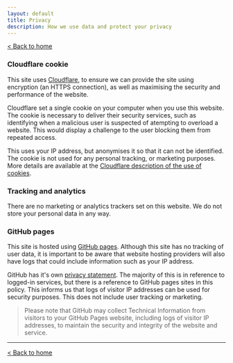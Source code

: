 ```yaml
---
layout: default
title: Privacy
description: How we use data and protect your privacy
---
```


[&lt; Back to home](./)

### Cloudflare cookie

This site uses [Cloudflare](https://www.cloudflare.com/), to ensure we can provide the site using encryption (an HTTPS connection), as well as maximising the security and performance of the website.

Cloudflare set a single cookie on your computer when you use this website. The cookie is necessary to deliver their security services, such as identifying when a malicious user is suspected of atempting to overload a website. This would display a challenge to the user blocking them from repeated access.

This uses your IP address, but anonymises it so that it can not be identified. The cookie is not used for any personal tracking, or marketing purposes. More details are available at the [Cloudflare description of the use of cookies](https://support.cloudflare.com/hc/en-us/articles/200170156-Understanding-the-Cloudflare-Cookies#12345682).

### Tracking and analytics

There are no marketing or analytics trackers set on this website. We do not store your personal data in any way.

### GitHub pages

This site is hosted using [GitHub pages](https://pages.github.com/). Although this site has no tracking of user data, it is important to be aware that website hosting providers will also have logs that could include information such as your IP address.

GitHub has it's own [privacy statement](https://help.github.com/en/github/site-policy/github-privacy-statement). The majority of this is in reference to logged-in services, but there is a reference to GitHub pages sites in this policy. This informs us that logs of visitor IP addresses can be used for security purposes. This does not include user tracking or marketing.

> Please note that GitHub may collect Technical Information from visitors to your GitHub Pages website, including logs of visitor IP addresses, to maintain the security and integrity of the website and service.

---

[&lt; Back to home](./)